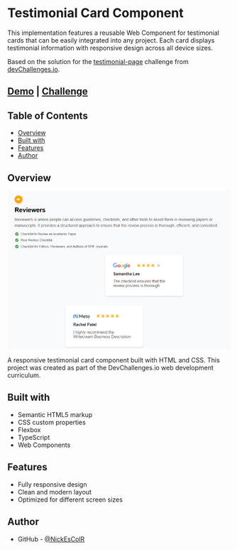 # Testimonial Card Component

This implementation features a reusable Web Component for testimonial cards that can be easily integrated into any project. Each card displays testimonial information with responsive design across all device sizes.

Based on the solution for the [testimonial-page](https://devchallenges.io/challenge/testimonial-page) challenge from [devChallenges.io](http://devchallenges.io).

## [Demo](https://your-solution-url.com) | [Challenge](https://devchallenges.io/challenge/testimonial-page)

## Table of Contents

- [Overview](#overview)
- [Built with](#built-with)
- [Features](#features)
- [Author](#author)

## Overview

![screenshot](./design//screenshot.png)

A responsive testimonial card component built with HTML and CSS. This project was created as part of the DevChallenges.io web development curriculum.

## Built with

- Semantic HTML5 markup
- CSS custom properties
- Flexbox
- TypeScript
- Web Components

## Features

- Fully responsive design
- Clean and modern layout
- Optimized for different screen sizes

## Author

- GitHub - [@NickEsColR](https://github.com/NickEsColR)
